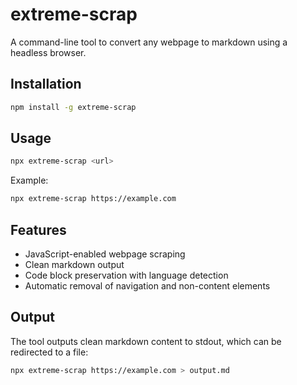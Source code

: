 # extreme-scrap

A command-line tool to convert any webpage to markdown using a headless browser.

## Installation

```bash
npm install -g extreme-scrap
```

## Usage

```bash
npx extreme-scrap <url>
```

Example:
```bash
npx extreme-scrap https://example.com
```

## Features

- JavaScript-enabled webpage scraping
- Clean markdown output
- Code block preservation with language detection
- Automatic removal of navigation and non-content elements

## Output

The tool outputs clean markdown content to stdout, which can be redirected to a file:

```bash
npx extreme-scrap https://example.com > output.md
